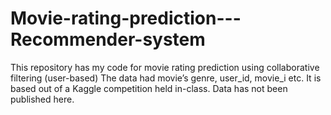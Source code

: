 # Movie-rating-prediction---Recommender-system
This repository has my code for movie rating prediction using collaborative filtering (user-based) 
The data had movie’s genre, user_id, movie_i etc. It is based out of a Kaggle competition held in-class. Data has not been published here. 
 
